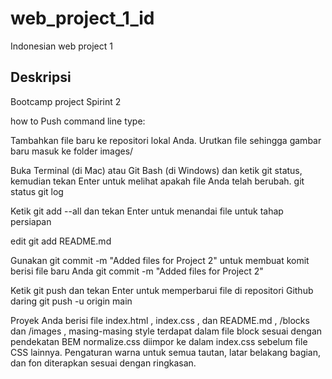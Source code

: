 # web_project_1_id
Indonesian web project 1

## Deskripsi

Bootcamp project Spirint 2

how to Push command line type:



Tambahkan file baru ke repositori lokal Anda. Urutkan file sehingga gambar baru masuk ke folder images/

Buka Terminal (di Mac) atau Git Bash (di Windows) dan ketik git status, kemudian tekan Enter untuk melihat apakah file Anda telah berubah.
git status 
git log

Ketik git add --all dan tekan Enter untuk menandai file untuk tahap persiapan

edit git add README.md

Gunakan git commit -m "Added files for Project 2" untuk membuat komit berisi file baru Anda
git commit -m "Added files for Project 2"

Ketik git push dan tekan Enter untuk memperbarui file di repositori Github daring
git push -u origin main



Proyek Anda berisi file index.html , index.css , dan README.md ,
/blocks dan /images , masing-masing style terdapat dalam file block sesuai dengan pendekatan BEM
normalize.css diimpor ke dalam index.css sebelum file CSS lainnya.
Pengaturan warna untuk semua tautan, latar belakang bagian, dan fon diterapkan
sesuai dengan ringkasan.



